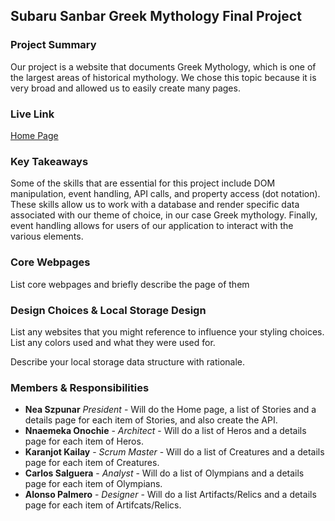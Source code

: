 ## Subaru Sanbar Greek Mythology Final Project

### Project Summary

Our project is a website that documents Greek Mythology, which is one of the largest areas of historical mythology. We chose this topic because it is very broad and allowed us to easily create many pages.

### Live Link

[Home Page](https://nszp.github.io/newmn-n-200-sanbar/final)

### Key Takeaways

Some of the skills that are essential for this project include DOM manipulation, event handling, API calls, and property access (dot notation). These skills allow us to work with a database and render specific data associated with our theme of choice, in our case Greek mythology. Finally, event handling allows for users of our application to interact with the various elements.

### Core Webpages

List core webpages and briefly describe the page of them

### Design Choices & Local Storage Design

List any websites that you might reference to influence your styling choices. List any colors used and what they were used for.

Describe your local storage data structure with rationale.

### Members & Responsibilities

- **Nea Szpunar** _President_ - Will do the Home page, a list of Stories and a details page for each item of Stories, and also create the API.
- **Nnaemeka Onochie** - _Architect_  - Will do a list of Heros and a details page for each item of Heros.
- **Karanjot Kailay** - _Scrum Master_ - Will do a list of Creatures and a details page for each item of Creatures.
- **Carlos Salguera** - _Analyst_  - Will do a list of Olympians and a details page for each item of Olympians.
- **Alonso Palmero** - _Designer_  - Will do a list Artifacts/Relics and a details page for each item of Artifcats/Relics.
